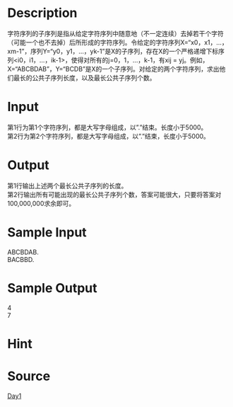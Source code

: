
# Description

<div class="content"><div>字符序列的子序列是指从给定字符序列中随意地（不一定连续）去掉若干个字符（可能一个也不去掉）后所形成的字符序列。令给定的字符序列X=“x0，x1，…，xm-1”，序列Y=“y0，y1，…，yk-1”是X的子序列，存在X的一个严格递增下标序列&lt;i0，i1，…，ik-1&gt;，使得对所有的j=0，1，…，k-1，有xij = yj。例如，X=“ABCBDAB”，Y=“BCDB”是X的一个子序列。对给定的两个字符序列，求出他们最长的公共子序列长度，以及最长公共子序列个数。</div></div>

# Input

<div class="content"><div>第1行为第1个字符序列，都是大写字母组成，以”.”结束。长度小于5000。</div>
<div>第2行为第2个字符序列，都是大写字母组成，以”.”结束，长度小于5000。</div></div>

# Output

<div class="content"><div>第1行输出上述两个最长公共子序列的长度。</div>
<div>第2行输出所有可能出现的最长公共子序列个数，答案可能很大，只要将答案对100,000,000求余即可。</div>
<div></div></div>

# Sample Input

<div class="content"><span class="sampledata">ABCBDAB.<br/>
BACBBD.</span></div>

# Sample Output

<div class="content"><span class="sampledata">4<br/>
7</span></div>

# Hint

<div class="content"><p></p></div>

# Source

<div class="content"><p><a href="problemset.php?search=Day1">Day1</a></p></div>

